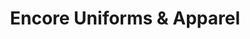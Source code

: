 ---
title: "Encore Uniforms & Apparel"
url: /fort-collins/encore-uniforms-und-apparel/
shop: Kleidung
---